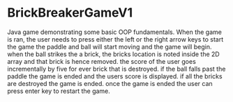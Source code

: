 # BrickBreakerGameV1
Java game demonstrating some basic OOP fundamentals.
When the game is ran, the user needs to press either the left or the right arrow keys to start the game
the paddle and ball will start moving and the game will begin. 
when the ball strikes the a brick, the bricks location is noted inside the 2D array and that brick is hence removed.
the score of the user goes incrementally by five for ever brick that is destroyed. 
if the ball falls past the paddle the game is ended and the users score is displayed.
if all the bricks are destroyed the game is ended.
once the game is ended the user can press enter key to restart the game.

